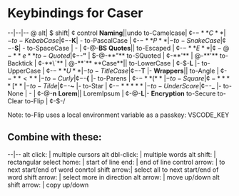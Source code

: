 # Keybindings for Caser
--|--|--
@ alt|   $ shift|   ¢ control
**Naming**||undo
to-Camelcase|   ¢-$-**C**| -
to-KebabCase |  ¢-$-**K**| -
to-PascalCase | ¢-$-**P**| -
to-SnakeCase   |¢-$-**S**| -
to-SpaceCase    | - |      ¢-@-**BS**
**Quotes**||
to-Escaped   |  ¢-$-**E** |  ¢-@-**e**
to-Quoted    |  ¢-$-**"** |  $-@-**"**
to-SQuoted   |  ¢-**'**   |  @-**'**
to-Backtick  |  ¢-**\`** |   @-**`**
**Case**||
to-LowerCase  | ¢-$-**L** |-
to-UpperCase  | ¢-$-**U** |-
to-TitleCase  | ¢-$-**T** |-
**Wrappers**||
to-Angle   |    ¢-$-**<** |-
to-Curly   |    ¢-$-**{** |-
to-Parens  |    ¢-$-**(** |-
to-Square  |    ¢-****[** |-
to-Tilde   |    ¢-$-**~** |-
to-Star    |    ¢-$-***** |-
to-UnderScore | ¢-$-**_**  |-
to-None    | - | ¢-@-**n**
**Lorem**||
LoremIpsum |    ¢-@-**L**|-
**Encryption**
to-Secure 
to-Clear
to-Flip |  ¢-$-/

Note: to-Flip uses a local environment variable as a passkey: VSCODE_KEY

## Combine with these:
--|--
alt click:   | multiple cursors
alt dbl-click:  | multiple words
alt shift:    | rectangular select
home:        | start of line
end:         | end of line
control arrow:  | to next start/end of word
conrtol shift arrow:|  select all to next start/end of word
shift arrow:  | select more in direction
alt arrow:   | move up/down
alt shift arrow: |  copy up/down

